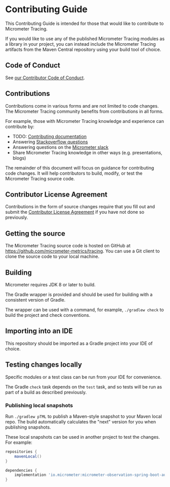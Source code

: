 # Contributing Guide

This Contributing Guide is intended for those that would like to contribute to Micrometer Tracing.

If you would like to use any of the published Micrometer Tracing modules as a library in your project, you can instead
include the Micrometer Tracing artifacts from the Maven Central repository using your build tool of choice.

## Code of Conduct

See [our Contributor Code of Conduct](https://github.com/micrometer-metrics/.github/blob/main/CODE_OF_CONDUCT.md).

## Contributions

Contributions come in various forms and are not limited to code changes. The Micrometer Tracing community benefits from
contributions in all forms.

For example, those with Micrometer Tracing knowledge and experience can contribute by:

* TODO: [Contributing documentation]()
* Answering [Stackoverflow questions](https://stackoverflow.com/tags/micrometer-tracing)
* Answering questions on the [Micrometer slack](https://slack.micrometer.io)
* Share Micrometer Tracing knowledge in other ways (e.g. presentations, blogs)

The remainder of this document will focus on guidance for contributing code changes. It will help contributors to build,
modify, or test the Micrometer Tracing source code.

## Contributor License Agreement

Contributions in the form of source changes require that you fill out and submit
the [Contributor License Agreement](https://cla.pivotal.io/sign/pivotal) if you have not done so previously.

## Getting the source

The Micrometer Tracing source code is hosted on GitHub at https://github.com/micrometer-metrics/tracing. You can use a
Git client to clone the source code to your local machine.

## Building

Micrometer requires JDK 8 or later to build.

The Gradle wrapper is provided and should be used for building with a consistent version of Gradle.

The wrapper can be used with a command, for example, `./gradlew check` to build the project and check conventions.

## Importing into an IDE

This repository should be imported as a Gradle project into your IDE of choice.

## Testing changes locally

Specific modules or a test class can be run from your IDE for convenience.

The Gradle `check` task depends on the `test` task, and so tests will be run as part of a build as described previously.

### Publishing local snapshots

Run `./gradlew pTML` to publish a Maven-style snapshot to your Maven local repo. The build automatically calculates
the "next" version for you when publishing snapshots.

These local snapshots can be used in another project to test the changes. For example:

```groovy
repositories {
    mavenLocal()
}

dependencies {
    implementation 'io.micrometer:micrometer-observation-spring-boot-autoconfigure:latest.integration'
}
```
